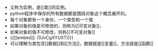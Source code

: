 - 又称为实例，是[[类]]的实例。
- python程序中保存的所有数据都是围绕对象这个概念展开的。
- 每个对象都有一个身份、一个类型和一个值
- 如果对象的值是可修改的，则称为[[可变对象]]，
- 如果对象的值不可修改，则称[[不可变对象]]
- {{[[embed]]: ((UvCgXYUXT))}}
- 可以理解为类包含[[数据]]和[[方法]]，数据就是[[变量]]，方法就是[[函数]]
